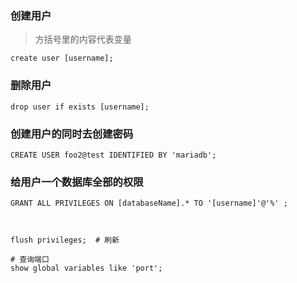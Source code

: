 
### 创建用户

> 方括号里的内容代表变量

```mysql
create user [username];
```
### 删除用户

```mysql
drop user if exists [username];
```

### 创建用户的同时去创建密码

```mysql
CREATE USER foo2@test IDENTIFIED BY 'mariadb';
```

### 给用户一个数据库全部的权限

```mysql
GRANT ALL PRIVILEGES ON [databaseName].* TO '[username]'@'%' ;



flush privileges;  # 刷新

```

``` mysql
# 查询端口
show global variables like 'port';
```

